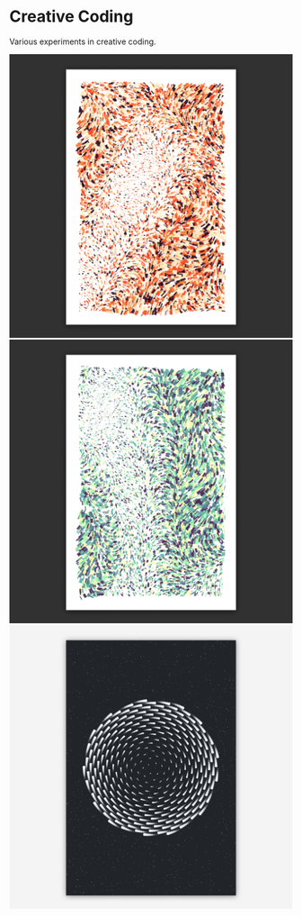 # Creative Coding

Various experiments in creative coding.

![](Images/UnicodeWithNoise.png)
![](Images/UnicodeWithNoise2.png)
![](Images/GalaxySpiral.png)
